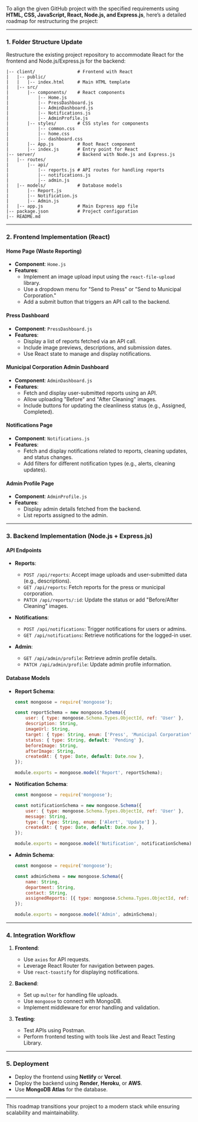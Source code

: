To align the given GitHub project with the specified requirements using **HTML, CSS, JavaScript, React, Node.js, and Express.js**, here’s a detailed roadmap for restructuring the project:

---

### **1. Folder Structure Update**

Restructure the existing project repository to accommodate React for the frontend and Node.js/Express.js for the backend:

```
|-- client/                # Frontend with React
|   |-- public/
|   |   |-- index.html     # Main HTML template
|   |-- src/
|       |-- components/    # React components
|           |-- Home.js
|           |-- PressDashboard.js
|           |-- AdminDashboard.js
|           |-- Notifications.js
|           |-- AdminProfile.js
|       |-- styles/        # CSS styles for components
|           |-- common.css
|           |-- home.css
|           |-- dashboard.css
|       |-- App.js         # Root React component
|       |-- index.js       # Entry point for React
|-- server/                # Backend with Node.js and Express.js
|   |-- routes/
|       |-- api/
|           |-- reports.js # API routes for handling reports
|           |-- notifications.js
|           |-- admin.js
|   |-- models/            # Database models
|       |-- Report.js
|       |-- Notification.js
|       |-- Admin.js
|   |-- app.js             # Main Express app file
|-- package.json           # Project configuration
|-- README.md
```

---

### **2. Frontend Implementation (React)**

#### **Home Page (Waste Reporting)**
- **Component**: `Home.js`
- **Features**:
  - Implement an image upload input using the `react-file-upload` library.
  - Use a dropdown menu for "Send to Press" or "Send to Municipal Corporation."
  - Add a submit button that triggers an API call to the backend.

#### **Press Dashboard**
- **Component**: `PressDashboard.js`
- **Features**:
  - Display a list of reports fetched via an API call.
  - Include image previews, descriptions, and submission dates.
  - Use React state to manage and display notifications.

#### **Municipal Corporation Admin Dashboard**
- **Component**: `AdminDashboard.js`
- **Features**:
  - Fetch and display user-submitted reports using an API.
  - Allow uploading "Before" and "After Cleaning" images.
  - Include buttons for updating the cleanliness status (e.g., Assigned, Completed).

#### **Notifications Page**
- **Component**: `Notifications.js`
- **Features**:
  - Fetch and display notifications related to reports, cleaning updates, and status changes.
  - Add filters for different notification types (e.g., alerts, cleaning updates).

#### **Admin Profile Page**
- **Component**: `AdminProfile.js`
- **Features**:
  - Display admin details fetched from the backend.
  - List reports assigned to the admin.

---

### **3. Backend Implementation (Node.js + Express.js)**

#### **API Endpoints**
- **Reports**:
  - `POST /api/reports`: Accept image uploads and user-submitted data (e.g., descriptions).
  - `GET /api/reports`: Fetch reports for the press or municipal corporation.
  - `PATCH /api/reports/:id`: Update the status or add "Before/After Cleaning" images.

- **Notifications**:
  - `POST /api/notifications`: Trigger notifications for users or admins.
  - `GET /api/notifications`: Retrieve notifications for the logged-in user.

- **Admin**:
  - `GET /api/admin/profile`: Retrieve admin profile details.
  - `PATCH /api/admin/profile`: Update admin profile information.

#### **Database Models**
- **Report Schema**:
  ```javascript
  const mongoose = require('mongoose');

  const reportSchema = new mongoose.Schema({
      user: { type: mongoose.Schema.Types.ObjectId, ref: 'User' },
      description: String,
      imageUrl: String,
      target: { type: String, enum: ['Press', 'Municipal Corporation'] },
      status: { type: String, default: 'Pending' },
      beforeImage: String,
      afterImage: String,
      createdAt: { type: Date, default: Date.now },
  });

  module.exports = mongoose.model('Report', reportSchema);
  ```

- **Notification Schema**:
  ```javascript
  const mongoose = require('mongoose');

  const notificationSchema = new mongoose.Schema({
      user: { type: mongoose.Schema.Types.ObjectId, ref: 'User' },
      message: String,
      type: { type: String, enum: ['Alert', 'Update'] },
      createdAt: { type: Date, default: Date.now },
  });

  module.exports = mongoose.model('Notification', notificationSchema);
  ```

- **Admin Schema**:
  ```javascript
  const mongoose = require('mongoose');

  const adminSchema = new mongoose.Schema({
      name: String,
      department: String,
      contact: String,
      assignedReports: [{ type: mongoose.Schema.Types.ObjectId, ref: 'Report' }],
  });

  module.exports = mongoose.model('Admin', adminSchema);
  ```

---

### **4. Integration Workflow**

1. **Frontend**:
   - Use `axios` for API requests.
   - Leverage React Router for navigation between pages.
   - Use `react-toastify` for displaying notifications.

2. **Backend**:
   - Set up `multer` for handling file uploads.
   - Use `mongoose` to connect with MongoDB.
   - Implement middleware for error handling and validation.

3. **Testing**:
   - Test APIs using Postman.
   - Perform frontend testing with tools like Jest and React Testing Library.

---

### **5. Deployment**
- Deploy the frontend using **Netlify** or **Vercel**.
- Deploy the backend using **Render**, **Heroku**, or **AWS**.
- Use **MongoDB Atlas** for the database.

---

This roadmap transitions your project to a modern stack while ensuring scalability and maintainability.
